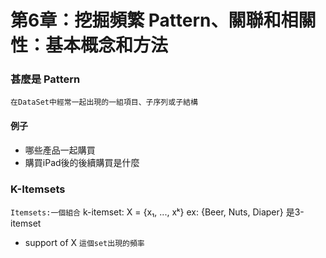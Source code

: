 # 第6章：挖掘頻繁 Pattern、關聯和相關性：基本概念和方法

### 甚麼是 Pattern
`在DataSet中經常一起出現的一組項目、子序列或子結構`
#### 例子
* 哪些產品一起購買
* 購買iPad後的後續購買是什麼

### K-Itemsets
`Itemsets:一個組合`
k-itemset: X = {x₁, ..., xᵏ}
ex: {Beer, Nuts, Diaper} 是3-itemset
* support of X
`這個set出現的頻率`
